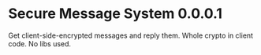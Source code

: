 # Secure Message System 0.0.0.1

Get client-side-encrypted messages and reply them.
Whole crypto in client code. No libs used.
